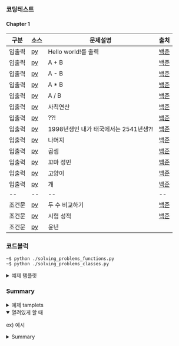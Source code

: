 ### 코딩테스트
#### Chapter 1
| 구분 | 소스 | 문제설명 | 출처 |
| -- | -- | -- | -- |
| 입출력 | [py](./codingtests/chapter01/2557.py) | Hello world!를 출력 | [백준](https://www.acmicpc.net/problem/2557)|
| 입출력 | [py](./codingtests/chapter01/1000.py) | A + B | [백준](https://www.acmicpc.net/problem/1000) |
| 입출력 | [py](./codingtests/chapter01/1001.py) | A - B | [백준](https://www.acmicpc.net/problem/1001) |
| 입출력 | [py](./codingtests/chapter01/10998.py) | A * B | [백준](https://www.acmicpc.net/problem/10998) |
| 입출력 | [py](./codingtests/chapter01/1008.py) | A / B | [백준](https://www.acmicpc.net/problem/1008) |
| 입출력 | [py](./codingtests/chapter01/10869.py) | 사칙연산 | [백준](https://www.acmicpc.net/problem/10869) |
| 입출력 | [py](./codingtests/chapter01/10926.py) | ??! | [백준](https://www.acmicpc.net/problem/10926) |
| 입출력 | [py](./codingtests/chapter01/18108.py) | 1998년생인 내가 태국에서는 2541년생?! | [백준](https://www.acmicpc.net/problem/18108) |
| 입출력 | [py](./codingtests/chapter01/10430.py) | 나머지 | [백준](https://www.acmicpc.net/problem/10430) |
| 입출력 | [py](./codingtests/chapter01/2588.py) | 곱셈 | [백준](https://www.acmicpc.net/problem/2588) |
| 입출력 | [py](./codingtests/chapter01/11382.py) | 꼬마 정민 | [백준](https://www.acmicpc.net/problem/11382) |
| 입출력 | [py](./codingtests/chapter01/10171.py) | 고양이 | [백준](https://www.acmicpc.net/problem/10171) |
| 입출력 | [py](./codingtests/chapter01/10172.py) | 개 | [백준](https://www.acmicpc.net/problem/10172) |
| -- | -- | -- | -- |
| 조건문 | [py](./codingtests/chapter02/1330.py) | 두 수 비교하기 | [백준](https://www.acmicpc.net/problem/1330) |
| 조건문 | [py](./codingtests/chapter02/9498.py) | 시험 성적 | [백준](https://www.acmicpc.net/problem/9498) |
| 조건문 | [py](./codingtests/chapter02/2753.py) | 윤년 | 

### 코드블럭
```
~$ python ./solving_problems_functions.py
~$ python ./solving_problems_classes.py
```


<details>

  <summary>예제 탬플릿</summary>

  <p> 문제와 보기와 답 <p>

  |예  제    탬  플  릿|보   기|정     답|
  |--|--|--|
  |데이터를 검색하고자 할 때 사용하는 언어는 무엇인가요?|	SQL  	HTML	Java	Python	|1|
  |중복된 데이터를 제거하고자 할 때 사용하는 용어는 무엇인가요?|	Delete	Update	Distinct	Select	|3|
  |여러 테이블을 연결하여 데이터를 가져올 때 사용하는 개념은 무엇인가요?|	Join	Union	Merge	Intersect	|1|
  |특정 조건을 만족하는 데이터를 선택하기 위해 사용하는 구문은 무엇인가요?|	Where	From	Group By	Order By	|1|
  |테이블의 구조를 정의하고 데이터를 저장하는 데 사용되는 객체는 무엇인가요?|	Index	View	Trigger	Table	|4|
  |데이터를 추가하거나 수정, 삭제하기 위해 사용하는 언어는 무엇인가요?|	SQL	JSON	XML	YAML	|1|
  |테이블 간의 관계를 정의하고 참조 무결성을 유지하기 위해 사용하는 개념은 무엇인가요?|	Index	Constraint	Procedure	Function	|2|
  |특정 컬럼을 기준으로 데이터를 정렬하기 위해 사용하는 구문은 무엇인가요?|	Order By	Group By	Having	Where	|1|
  |특정 컬럼을 기준으로 데이터를 그룹화하기 위해 사용하는 구문은 무엇인가요?|	Group By	Order By	Having	Where	|1|
  |특정 작업이 수행되기 전 또는 후에 자동으로 실행되는 코드 블록을 무엇이라고 하나요?|	Index	View	Trigger	Procedure	|3|

</details>

### Summary
<details>
  <summary>예제 tamplets</summary>
  <p>추가적인 정보가 여기에 표시됩니다.</p>
</details>


<details open>
  <summary>열려있게 할 때</summary>
   
</details>



ex) 예시

<details>
  
  <summary>Summary</summary>
  
  <p>추가적인 정보가 여기에 표시됩니다.</p>
  
  |구분|소스|문제설명|출처|
  |--|--|--|--|
  |출력|[py](./docs/codingtests/2557.py)|Hello World!를 출력|[백준 2557](https://www.acmicpc.net/problem/2557)%7C
  
</details>
